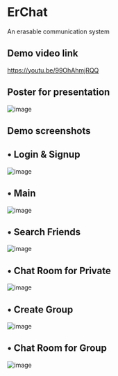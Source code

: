 # ErChat
An erasable communication system

## Demo video link
https://youtu.be/99OhAhmjRQQ

## Poster for presentation
![image](https://github.com/jackjou0920/ErChat/blob/master/img/poster.png)

## Demo screenshots
• Login & Signup
--------------------------------
![image](https://github.com/jackjou0920/ErChat/blob/master/img/login.png)

• Main
--------------------------------
![image](https://github.com/jackjou0920/ErChat/blob/master/img/main.png)

• Search Friends
--------------------------------
![image](https://github.com/jackjou0920/ErChat/blob/master/img/search.png)

• Chat Room for Private
--------------------------------

![image](https://github.com/jackjou0920/ErChat/blob/master/img/chat.png)

• Create Group
--------------------------------
![image](https://github.com/jackjou0920/ErChat/blob/master/img/create.png)

• Chat Room for Group
--------------------------------
![image](https://github.com/jackjou0920/ErChat/blob/master/img/group.png)